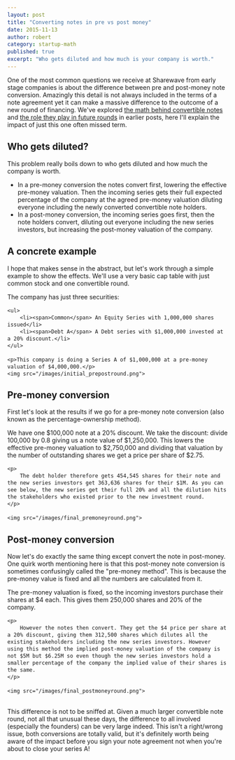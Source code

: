```yaml
---
layout: post
title: "Converting notes in pre vs post money"
date: 2015-11-13
author: robert
category: startup-math
published: true
excerpt: "Who gets diluted and how much is your company is worth."
---
```


One of the most common questions we receive at Sharewave from early stage companies is about the difference between pre and post-money note conversion. Amazingly this detail is not always included in the terms of a note agreement yet it can make a massive difference to the outcome of a new round of financing. We've explored [the math behind convertible notes](http://blog.sharewave.com/july-22-convertible-notes/) and [the role they play in future rounds](http://blog.sharewave.com/july-10-round-modeling/) in earlier posts, here I'll explain the impact of just this one often missed term.

<h2 style="text-align: left">Who gets diluted?</h2>

This problem really boils down to who gets diluted and how much the company is worth.

<ul>
    <li>
        In a pre-money conversion the notes convert first, lowering the effective pre-money valuation. Then the incoming series gets their full expected percentage of the company at the agreed pre-money valuation diluting everyone including the newly converted convertible note holders.
    </li>
    <li>
        In a post-money conversion, the incoming series goes first, then the note holders convert, diluting out everyone including the new series investors, but increasing the post-money valuation of the company.
    </li>
</ul>

<h2 style="text-align: left">A concrete example</h2>

I hope that makes sense in the abstract, but let's work through a simple example to show the effects. We'll use a very basic cap table with just common stock and one convertible round.

<div class="example-block">
    <p>The company has just three securities:</p>

    <ul>
        <li><span>Common</span> An Equity Series with 1,000,000 shares issued</li>
        <li><span>Debt A</span> A Debt series with $1,000,000 invested at a 20% discount.</li>
    </ul>

    <p>This company is doing a Series A of $1,000,000 at a pre-money valuation of $4,000,000.</p>
    <img src="/images/initial_prepostround.png">
</div>

<h2 style="text-align: left">Pre-money conversion</h2>
First let's look at the results if we go for a pre-money note conversion (also known as the percentage-ownership method).

<div class="example-block">
    <p>
        We have one $100,000 note at a 20% discount. We take the discount: divide 100,000 by 0.8 giving us a note value of $1,250,000. This lowers the effective pre-money valuation to $2,750,000 and dividing that valuation by the number of outstanding shares we get a price per share of $2.75.
    </p>

    <p>
        The debt holder therefore gets 454,545 shares for their note and the new series investors get 363,636 shares for their $1M. As you can see below, the new series get their full 20% and all the dilution hits the stakeholders who existed prior to the new investment round.
    </p>

    <img src="/images/final_premoneyround.png">
</div>

<h2 style="text-align: left">Post-money conversion</h2>
Now let's do exactly the same thing except convert the note in post-money. One quirk worth mentioning here is that this post-money note conversion is sometimes confusingly called the "pre-money method". This is because the pre-money value is fixed and all the numbers are calculated from it.

<div class="example-block">
    <p>
        The pre-money valuation is fixed, so the incoming investors purchase their shares at $4 each. This gives them 250,000 shares and 20% of the company.
    </p>

    <p>
        However the notes then convert. They get the $4 price per share at a 20% discount, giving them 312,500 shares which dilutes all the existing stakeholders including the new series investors. However using this method the implied post-money valuation of the company is not $5M but $6.25M so even though the new series investors hold a smaller percentage of the company the implied value of their shares is the same.
    </p>

    <img src="/images/final_postmoneyround.png">
</div>

<br>
This difference is not to be sniffed at. Given a much larger convertible note round, not all that unusual these days, the difference to all involved (especially the founders) can be very large indeed. This isn't a right/wrong issue, both conversions are totally valid, but it's definitely worth being aware of the impact before you sign your note agreement not when you're about to close your series A!